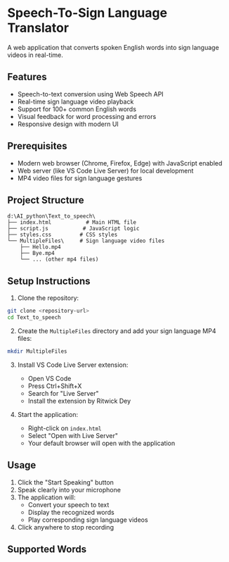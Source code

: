 
# Speech-To-Sign Language Translator

A web application that converts spoken English words into sign language videos in real-time.

## Features

- Speech-to-text conversion using Web Speech API
- Real-time sign language video playback
- Support for 100+ common English words
- Visual feedback for word processing and errors
- Responsive design with modern UI

## Prerequisites

- Modern web browser (Chrome, Firefox, Edge) with JavaScript enabled
- Web server (like VS Code Live Server) for local development
- MP4 video files for sign language gestures

## Project Structure

```
d:\AI_python\Text_to_speech\
├── index.html           # Main HTML file
├── script.js           # JavaScript logic
├── styles.css         # CSS styles
└── MultipleFiles\     # Sign language video files
    ├── Hello.mp4
    ├── Bye.mp4
    └── ... (other mp4 files)
```

## Setup Instructions

1. Clone the repository:
```bash
git clone <repository-url>
cd Text_to_speech
```

2. Create the `MultipleFiles` directory and add your sign language MP4 files:
```bash
mkdir MultipleFiles
```

3. Install VS Code Live Server extension:
   - Open VS Code
   - Press Ctrl+Shift+X
   - Search for "Live Server"
   - Install the extension by Ritwick Dey

4. Start the application:
   - Right-click on `index.html`
   - Select "Open with Live Server"
   - Your default browser will open with the application

## Usage

1. Click the "Start Speaking" button
2. Speak clearly into your microphone
3. The application will:
   - Convert your speech to text
   - Display the recognized words
   - Play corresponding sign language videos
4. Click anywhere to stop recording

## Supported Words
